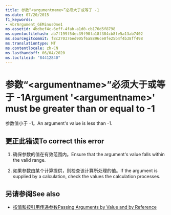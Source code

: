 ```yaml
---
title: 参数“<argumentname>”必须大于或等于 -1
ms.date: 07/20/2015
f1_keywords:
- vbrArgument_GEMinusOne1
ms.assetid: 4bdbef4c-6eff-4fab-a1d0-cb176d5f8798
ms.openlocfilehash: ab7f199f54ec39f90fa18f384cb8fe5a13ab7402
ms.sourcegitcommit: f8c270376ed905f6a8896ce0fe25b4f4b38ff498
ms.translationtype: MT
ms.contentlocale: zh-CN
ms.lasthandoff: 06/04/2020
ms.locfileid: "84412840"
---
```

# <a name="argument-argumentname-must-be-greater-than-or-equal-to--1"></a><span data-ttu-id="784e2-102">参数“\<argumentname>”必须大于或等于 -1</span><span class="sxs-lookup"><span data-stu-id="784e2-102">Argument '\<argumentname>' must be greater than or equal to -1</span></span>
<span data-ttu-id="784e2-103">参数值小于 -1。</span><span class="sxs-lookup"><span data-stu-id="784e2-103">An argument's value is less than -1.</span></span>  
  
## <a name="to-correct-this-error"></a><span data-ttu-id="784e2-104">更正此错误</span><span class="sxs-lookup"><span data-stu-id="784e2-104">To correct this error</span></span>  
  
1. <span data-ttu-id="784e2-105">确保参数的值在有效范围内。</span><span class="sxs-lookup"><span data-stu-id="784e2-105">Ensure that the argument's value falls within the valid range.</span></span>  
  
2. <span data-ttu-id="784e2-106">如果参数由某个计算提供，则检查该计算所处理的值。</span><span class="sxs-lookup"><span data-stu-id="784e2-106">If the argument is supplied by a calculation, check the values the calculation processes.</span></span>  
  
## <a name="see-also"></a><span data-ttu-id="784e2-107">另请参阅</span><span class="sxs-lookup"><span data-stu-id="784e2-107">See also</span></span>

- [<span data-ttu-id="784e2-108">按值和按引用传递参数</span><span class="sxs-lookup"><span data-stu-id="784e2-108">Passing Arguments by Value and by Reference</span></span>](../programming-guide/language-features/procedures/passing-arguments-by-value-and-by-reference.md)
